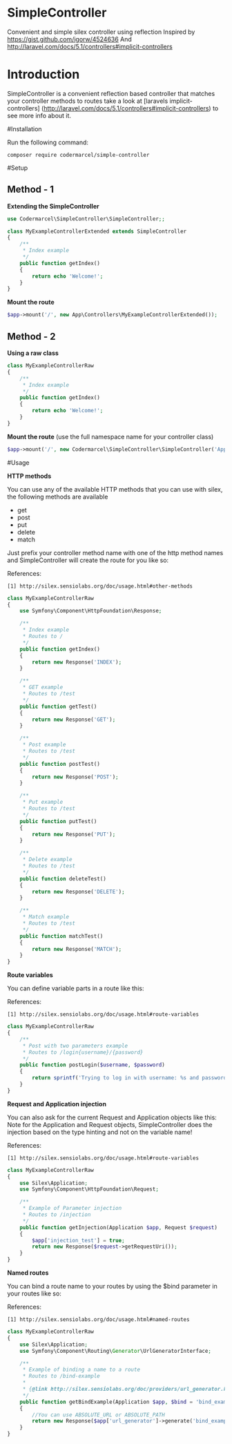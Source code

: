 # SimpleController
Convenient and simple silex controller using reflection
Inspired by https://gist.github.com/igorw/4524636
And http://laravel.com/docs/5.1/controllers#implicit-controllers

# Introduction

SimpleController is a convenient reflection based controller that
matches your controller methods to routes take a look at
[laravels implicit-controllers] (http://laravel.com/docs/5.1/controllers#implicit-controllers)
to see more info about it.



#Installation

Run the following command:

```shell
composer require codermarcel/simple-controller
```

#Setup

## Method - 1

**Extending the SimpleController**

```php
use Codermarcel\SimpleController\SimpleController;;

class MyExampleControllerExtended extends SimpleController
{
	/**
	 * Index example
	 */
	public function getIndex()
	{
		return echo 'Welcome!';
	}
}
```

**Mount the route**

```php
$app->mount('/', new App\Controllers\MyExampleControllerExtended());
```

## Method - 2

**Using a raw class**

```php
class MyExampleControllerRaw
{
	/**
	 * Index example
	 */
	public function getIndex()
	{
		return echo 'Welcome!';
	}
}
```

**Mount the route** (use the full namespace name for your controller class)

```php
$app->mount('/', new Codermarcel\SimpleController\SimpleController('App\Controllers\MyExampleControllerRaw'));
```

#Usage

**HTTP methods**

You can use any of the available HTTP methods that you can use with silex,
the following methods are available

- get
- post
- put
- delete
- match

Just prefix your controller method name with one of the http method names and SimpleController will
create the route for you like so:

References:

	[1] http://silex.sensiolabs.org/doc/usage.html#other-methods


```php
class MyExampleControllerRaw
{
	use Symfony\Component\HttpFoundation\Response;

	/**
	 * Index example
	 * Routes to /
	 */
	public function getIndex()
	{
		return new Response('INDEX');
	}

	/**
	 * GET example
	 * Routes to /test
	 */
	public function getTest()
	{
		return new Response('GET');
	}

	/**
	 * Post example
	 * Routes to /test
	 */
	public function postTest()
	{
		return new Response('POST');
	}

	/**
	 * Put example
	 * Routes to /test
	 */
	public function putTest()
	{
		return new Response('PUT');
	}

	/**
	 * Delete example
	 * Routes to /test
	 */
	public function deleteTest()
	{
		return new Response('DELETE');
	}

	/**
	 * Match example
	 * Routes to /test
	 */
	public function matchTest()
	{
		return new Response('MATCH');
	}
}
```


**Route variables**

You can define variable parts in a route like this:

References:

    [1] http://silex.sensiolabs.org/doc/usage.html#route-variables

```php
class MyExampleControllerRaw
{
	/**
	 * Post with two parameters example
	 * Routes to /login{username}/{password}
	 */
	public function postLogin($username, $password)
	{
		return sprintf('Trying to log in with username: %s and password: %s', $username, $password);
	}
}
```

**Request and Application injection**

You can also ask for the current Request and Application objects like this:
Note for the Application and Request objects, SimpleController does the injection based on the type hinting and not on the variable name!

References:

    [1] http://silex.sensiolabs.org/doc/usage.html#route-variables

```php
class MyExampleControllerRaw
{
	use Silex\Application;
	use Symfony\Component\HttpFoundation\Request;

	/**
	 * Example of Parameter injection
	 * Routes to /injection
	 */
	public function getInjection(Application $app, Request $request)
	{
		$app['injection_test'] = true;
		return new Response($request->getRequestUri());
	}
}
```


**Named routes**

You can bind a route name to your routes by using the $bind parameter in your routes like so:

References:

    [1] http://silex.sensiolabs.org/doc/usage.html#named-routes

```php
class MyExampleControllerRaw
{
	use Silex\Application;
	use Symfony\Component\Routing\Generator\UrlGeneratorInterface;

	/**
	 * Example of binding a name to a route
	 * Routes to /bind-example
	 *
	 * {@link http://silex.sensiolabs.org/doc/providers/url_generator.html#usage}
	 */
	public function getBindExample(Application $app, $bind = 'bind_example')
	{
		//You can use ABSOLUTE_URL or ABSOLUTE_PATH
		return new Response($app['url_generator']->generate('bind_example', array(), UrlGeneratorInterface::ABSOLUTE_PATH));
	}
}
```
